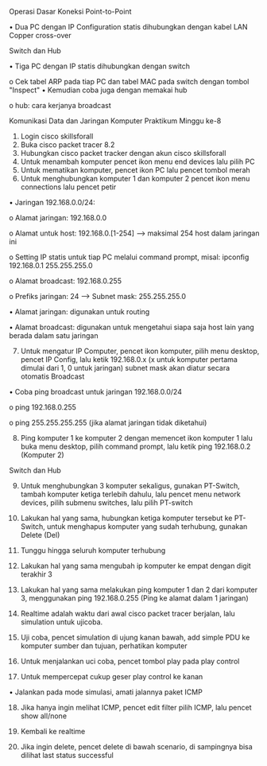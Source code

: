 Operasi Dasar
Koneksi Point-to-Point

•	Dua PC dengan IP Configuration statis dihubungkan dengan kabel LAN Copper cross-over

Switch dan Hub

•	Tiga PC dengan IP statis dihubungkan dengan switch

  o	Cek tabel ARP pada tiap PC dan tabel MAC pada switch dengan tombol "Inspect"
•	Kemudian coba juga dengan memakai hub

  o	hub: cara kerjanya broadcast

Komunikasi Data dan Jaringan Komputer Praktikum Minggu ke-8
1. Login cisco skillsforall
2. Buka cisco packet tracer 8.2
3. Hubungkan cisco packet tracker dengan akun cisco skillsforall
4. Untuk menambah komputer pencet ikon menu end devices lalu pilih PC
5. Untuk mematikan komputer, pencet ikon PC lalu pencet tombol merah
6. Untuk menghubungkan komputer 1 dan komputer 2 pencet ikon menu connections lalu pencet petir

•	Jaringan 192.168.0.0/24:

  o	Alamat jaringan: 192.168.0.0
  
  o	Alamat untuk host: 192.168.0.[1-254] --> maksimal 254 host dalam jaringan ini	
  
  o	Setting IP statis untuk tiap PC melalui command prompt, misal: ipconfig 192.168.0.1 255.255.255.0
  
  o	Alamat broadcast: 192.168.0.255
  
  o	Prefiks jaringan: 24 --> Subnet mask: 255.255.255.0
  
•	Alamat jaringan: digunakan untuk routing

•	Alamat broadcast: digunakan untuk mengetahui siapa saja host lain yang berada dalam satu jaringan

7. Untuk mengatur IP Computer, pencet ikon komputer, pilih menu desktop, pencet IP Config, lalu ketik 192.168.0.x (x untuk komputer pertama dimulai dari 1, 0 untuk jaringan) subnet mask akan diatur secara otomatis
Broadcast

•	Coba ping broadcast untuk jaringan 192.168.0.0/24

  o	ping 192.168.0.255
  
  o	ping 255.255.255.255 (jika alamat jaringan tidak diketahui)
  
8. Ping komputer 1 ke komputer 2 dengan memencet ikon komputer 1 lalu buka menu desktop, pilih command prompt, lalu ketik ping 192.168.0.2 (Komputer 2)

Switch dan Hub

9. Untuk menghubungkan 3 komputer sekaligus, gunakan PT-Switch, tambah komputer ketiga terlebih dahulu, lalu pencet menu network devices, pilih submenu switches, lalu pilih PT-switch
    
10. Lakukan hal yang sama, hubungkan ketiga komputer tersebut ke PT-Switch, untuk menghapus komputer yang sudah terhubung, gunakan Delete (Del)
    
11. Tunggu hingga seluruh komputer terhubung
    
12. Lakukan hal yang sama mengubah ip komputer ke empat dengan digit terakhir 3
    
13. Lakukan hal yang sama melakukan ping komputer 1 dan 2 dari komputer 3, menggunakan ping 192.168.0.255 (Ping ke alamat dalam 1 jaringan)
    
14. Realtime adalah waktu dari awal cisco packet tracer berjalan, lalu simulation untuk ujicoba.
    
15. Uji coba, pencet simulation di ujung kanan bawah, add simple PDU ke komputer sumber dan tujuan, perhatikan komputer
    
16. Untuk menjalankan uci coba, pencet tombol play pada play control

17. Untuk mempercepat cukup geser play control ke kanan
    
  •	Jalankan pada mode simulasi, amati jalannya paket ICMP

18. Jika hanya ingin melihat ICMP, pencet edit filter pilih ICMP, lalu pencet show all/none
    
19. Kembali ke realtime
    
20. Jika ingin delete, pencet delete di bawah scenario, di sampingnya bisa dilihat last status successful
